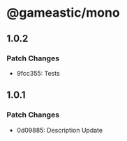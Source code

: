# @gameastic/mono

## 1.0.2

### Patch Changes

-   9fcc355: Tests

## 1.0.1

### Patch Changes

-   0d09885: Description Update
